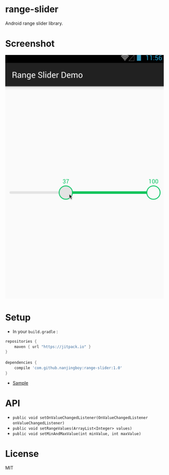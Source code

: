 # range-slider
Android range slider library.

# Screenshot

![range-slider Screenshot](Screenshot.gif)

# Setup

* In your `build.gradle` :

```gradle
repositories {
    maven { url "https://jitpack.io" }
}

dependencies {
    compile 'com.github.nanjingboy:range-slider:1.0'
}
```

* [Sample](sample/src/main)

# API

* `public void setOnValueChangedListener(OnValueChangedListener onValueChangedListener)`
* `public void setRangeValues(ArrayList<Integer> values)`
* `public void setMinAndMaxValue(int minValue, int maxValue)`

# License

MIT